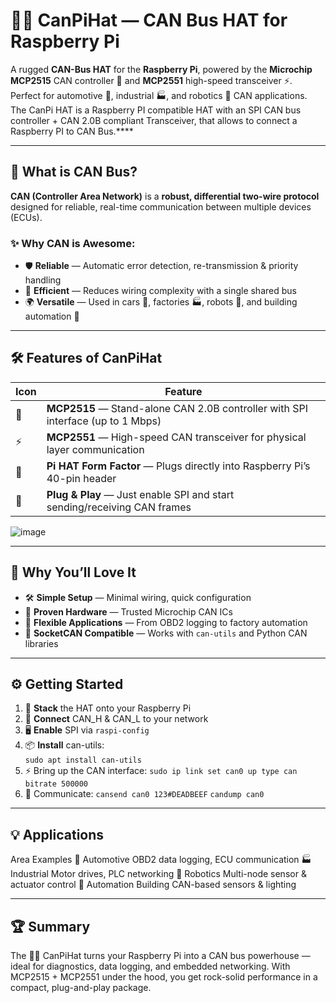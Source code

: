 # 🐍🔌 CanPiHat — CAN Bus HAT for Raspberry Pi

A rugged **CAN-Bus HAT** for the **Raspberry Pi**, powered by the **Microchip MCP2515** CAN controller 🧠 and **MCP2551** high-speed transceiver ⚡.  
Perfect for automotive 🚗, industrial 🏭, and robotics 🤖 CAN applications. The CanPi HAT is a Raspberry PI compatible HAT with an SPI CAN bus controller + CAN 2.0B compliant Transceiver, that allows to connect a Raspberry PI to CAN Bus.****

---

## 📡 What is CAN Bus?

**CAN (Controller Area Network)** is a **robust, differential two-wire protocol** designed for reliable, real-time communication between multiple devices (ECUs).  

### ✨ Why CAN is Awesome:
- 🛡 **Reliable** — Automatic error detection, re-transmission & priority handling  
- 📏 **Efficient** — Reduces wiring complexity with a single shared bus  
- 🌍 **Versatile** — Used in cars 🚗, factories 🏭, robots 🤖, and building automation 🏢  

---

## 🛠 Features of CanPiHat

| Icon | Feature |
|------|---------|
| 🧠 | **MCP2515** — Stand-alone CAN 2.0B controller with SPI interface (up to 1 Mbps) |
| ⚡ | **MCP2551** — High-speed CAN transceiver for physical layer communication |
| 🍓 | **Pi HAT Form Factor** — Plugs directly into Raspberry Pi’s 40-pin header |
| 🔌 | **Plug & Play** — Just enable SPI and start sending/receiving CAN frames |


![image](https://github.com/ffich/CanPiHat/assets/59200746/d36f9e39-c985-409a-ba68-5b23dcebead6)

---

## 🚀 Why You’ll Love It

- 🛠 **Simple Setup** — Minimal wiring, quick configuration  
- 🎯 **Proven Hardware** — Trusted Microchip CAN ICs  
- 🔄 **Flexible Applications** — From OBD2 logging to factory automation  
- 📡 **SocketCAN Compatible** — Works with `can-utils` and Python CAN libraries  

---

## ⚙ Getting Started

1. 🍓 **Stack** the HAT onto your Raspberry Pi  
2. 🔌 **Connect** CAN_H & CAN_L to your network  
3. 🖥 **Enable** SPI via `raspi-config`  
4. 📦 **Install** can-utils:  
  `sudo apt install can-utils`
5. ⚡ Bring up the CAN interface:
  `sudo ip link set can0 up type can bitrate 500000`
7. 📡 Communicate:
  `cansend can0 123#DEADBEEF`
  `candump can0`

---

## 💡 Applications
Area	Examples
🚗 Automotive	OBD2 data logging, ECU communication
🏭 Industrial	Motor drives, PLC networking
🤖 Robotics	Multi-node sensor & actuator control
🏢 Automation	Building CAN-based sensors & lighting

---

## 🏆 Summary
The 🐍🔌 CanPiHat turns your Raspberry Pi into a CAN bus powerhouse — ideal for diagnostics, data logging, and embedded networking.
With MCP2515 + MCP2551 under the hood, you get rock-solid performance in a compact, plug-and-play package.
